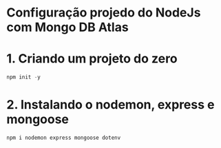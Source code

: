# Configuração projedo do NodeJs com Mongo DB Atlas

# 1. Criando um projeto do zero
```js
npm init -y
```
# 2. Instalando o nodemon, express e mongoose
```js
npm i nodemon express mongoose dotenv
```